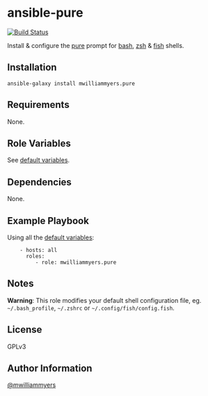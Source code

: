 ansible-pure
============
[![Build Status](https://travis-ci.org/mwilliammyers/ansible-pure.svg)](https://travis-ci.org/mwilliammyers/ansible-pure)

Install & configure the [pure] prompt for [bash], [zsh] & [fish] shells.

Installation
------------

```
ansible-galaxy install mwilliammyers.pure
```

Requirements
------------

None.

Role Variables
--------------

See [default variables].

Dependencies
------------

None.

Example Playbook
----------------

Using all the [default variables]:

```
    - hosts: all
      roles:
         - role: mwilliammyers.pure
```

Notes
-----

__Warning__: This role modifies your default shell configuration file, eg.
`~/.bash_profile`, `~/.zshrc` or `~/.config/fish/config.fish`.

License
-------

GPLv3

Author Information
------------------

[@mwilliammyers]

[@mwilliammyers]: https://github.com/mwilliammyers
[GNU]: http://www.gnu.org/
[OS X]: http://www.apple.com/osx/
[Xcode]: https://developer.apple.com/xcode/
[aura]: https://github.com/aurapm/aura
[bash]: https://www.gnu.org/software/bash/manual/bashref.html
[coreutils]: http://www.gnu.org/software/coreutils/
[default variables]: defaults/main.yml
[dotstrap]: https://github.com/mwilliammyers/dotstrap
[fasd]: https://github.com/clvv/fasd
[files]: files/
[fish]: http://fishshell.com/
[homebrew]: https://github.com/Homebrew/homebrew
[neovim]: https://github.com/neovim/neovim
[pip]: https://github.com/pypa/pip
[pure]: https://github.com/sindresorhus/pure
[speedcola]: https://github.com/mwilliammyers/speedcola
[variables]: vars/main.yml
[yaourt]: https://github.com/archlinuxfr/yaourt
[z]: https://github.com/rupa/z
[zsh]: http://zsh.sourceforge.net

